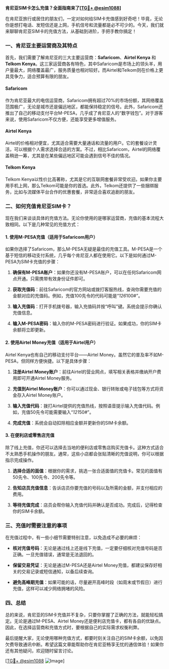 **肯尼亚SIM卡怎么充值？全面指南来了[[TG💪+ @esim1088](https://t.me/s/esim1088)]**

在肯尼亚旅行或居住的朋友们，一定对如何给SIM卡充值感到好奇吧！毕竟，无论你是想打电话、发短信还是上网，手机信号和流量都是必不可少的。今天，我们就来聊聊肯尼亚SIM卡的充值方法，从基础到进阶，手把手教你搞定！

### 一、肯尼亚主要运营商及其特点

首先，我们需要了解肯尼亚的三大主要运营商：**Safaricom**、**Airtel Kenya** 和 **Telkom Kenya**。这三家运营商各有特色，其中Safaricom是市场上的领头羊，用户量最大，网络覆盖最广，服务质量也相对较好。而Airtel和Telkom则在价格上更具竞争力，适合预算有限的朋友。

#### Safaricom
作为肯尼亚最大的电信运营商，Safaricom拥有超过70%的市场份额，其网络覆盖范围极广，无论是城市还是偏远地区，都能保持稳定的信号。此外，Safaricom还推出了自己的移动支付平台M-PESA，几乎成了肯尼亚人的“数字钱包”。对于游客来说，使用Safaricom不仅方便，还能享受更多增值服务。

#### Airtel Kenya
Airtel的价格相对便宜，尤其适合需要大量通话和流量的用户。它的套餐设计灵活，可以根据个人需求选择合适的方案。不过，相比Safaricom，Airtel的网络覆盖稍逊一筹，尤其是在某些偏远地区可能会遇到信号不佳的情况。

#### Telkom Kenya
Telkom Kenya以性价比高著称，尤其是它的互联网套餐非常受欢迎。如果你主要用手机上网，那么Telkom可能是你的首选。此外，Telkom还提供了一些捆绑服务，比如与流媒体平台合作的优惠套餐，非常适合喜欢追剧的朋友。

### 二、如何充值肯尼亚SIM卡？

现在我们来谈谈具体的充值方法。无论你使用的是哪家运营商，充值的基本流程大致相同。以下是几种常见的充值方式：

#### 1. 使用M-PESA充值（适用于Safaricom用户）
如果你选择了Safaricom，那么M-PESA无疑是最佳的充值工具。M-PESA是一个基于短信的移动支付系统，几乎每个肯尼亚人都在使用它。以下是如何通过M-PESA为SIM卡充值的步骤：

1. **确保有M-PESA账户**：如果你还没有M-PESA账户，可以在任何Safaricom网点开通。只需携带有效身份证件即可。
   
2. **获取充值码**：前往Safaricom的官方网站或拨打客服热线，查询你需要充值的金额对应的充值码。例如，充值100先令的代码可能是“*126*100#”。

3. **输入充值码**：打开手机拨号器，输入充值码并按“呼叫”键。系统会提示你确认充值信息。

4. **输入M-PESA密码**：输入你的M-PESA密码进行验证。如果成功，你的SIM卡余额将立即更新。

#### 2. 使用Airtel Money充值（适用于Airtel用户）
Airtel Kenya也有自己的移动支付平台——Airtel Money。虽然它的普及率不如M-PESA，但同样方便快捷。以下是具体步骤：

1. **注册Airtel Money账户**：前往Airtel的营业网点，填写相关表格并缴纳开户费用即可开通Airtel Money服务。

2. **充值到Airtel Money账户**：你可以通过现金、银行转账或电子钱包等方式将资金存入Airtel Money账户。

3. **输入充值代码**：拨打Airtel提供的充值热线，按照语音提示输入充值代码。例如，充值50先令可能需要输入“*121*50#”。

4. **完成充值**：系统会自动扣除相应金额并更新你的SIM卡余额。

#### 3. 在便利店或零售店充值
除了线上充值，你还可以选择去当地的便利店或零售店购买充值卡。这种方式适合不太熟悉手机操作的朋友。通常，这些小店都会张贴清晰的充值说明，你可以根据指示完成操作。

1. **选择合适的面值**：根据你的需求，挑选一张合适面值的充值卡。常见的面值有50先令、100先令、200先令等。

2. **告知店员充值信息**：告诉店员你要充值的号码以及所需的金额，并支付相应的费用。

3. **等待充值完成**：店员会帮你输入充值代码并确认是否成功。完成后，记得检查你的SIM卡余额。

### 三、充值时需要注意的事项

在充值过程中，有一些小细节需要特别注意，以免造成不必要的麻烦：

- **核对充值号码**：无论是通过线上还是线下充值，一定要仔细核对充值号码是否正确。一旦充值错误，通常是无法退回的。

- **保留交易凭证**：无论是通过M-PESA还是Airtel Money充值，都建议保存好相关的交易记录或短信通知，以备后续查询。

- **避免高峰期充值**：如果可能的话，尽量避开高峰时段（如周末或节假日）进行充值，这样可以减少网络拥堵的风险。

### 四、总结

总的来说，肯尼亚的SIM卡充值并不复杂，只要你掌握了正确的方法，就能轻松搞定。无论是通过M-PESA、Airtel Money还是便利店充值卡，都有各自的优缺点。因此，在选择运营商和充值方式时，要根据自己的实际需求权衡利弊。

最后提醒大家，无论使用哪种充值方式，都要时刻关注自己的SIM卡余额，以免因欠费导致通讯中断。希望这篇文章能帮助你在肯尼亚畅享无忧的通信体验！如果你还有其他疑问，欢迎随时留言讨论。

[[TG💪+ @esim1088](https://t.me/s/esim1088) ![Image](https://i.postimg.cc/4NQfJmqS/Snipaste-2025-05-13-00-14-12.png)]